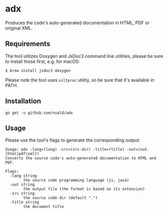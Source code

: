 # adx
Produces the code's auto-generated documentation in HTML, PDF or original XML.

## Requirements

The tool utilizes Doxygen and JsDoc3 command line utilities, please be sure
to install those first, e.g. for macOS:

    $ brew install jsdoc3 doxygen

Please note the tool uses `xsltproc` utility, so be sure that it's available
in PATH.

## Installation

    go get -u github.com/nuald/adx

## Usage

Please use the tool's flags to generate the corresponding output:

```
Usage: adx -lang=(lang) -src=(src-dir) -title=(title) -out=(out.[html|pdf|xml])
Converts the source code's auto-generated documentation to HTML and PDF.

Flags:
  -lang string
    	the source code programming language (js, java)
  -out string
    	the output file (the format is based on its extension)
  -src string
    	the source code dir (default ".")
  -title string
    	the document title
```
